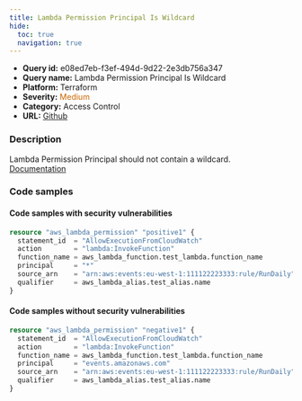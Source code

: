 ```yaml
---
title: Lambda Permission Principal Is Wildcard
hide:
  toc: true
  navigation: true
---
```


<style>
  .highlight .hll {
    background-color: #ff171742;
  }
  .md-content {
    max-width: 1100px;
    margin: 0 auto;
  }
</style>

-   **Query id:** e08ed7eb-f3ef-494d-9d22-2e3db756a347
-   **Query name:** Lambda Permission Principal Is Wildcard
-   **Platform:** Terraform
-   **Severity:** <span style="color:#C60">Medium</span>
-   **Category:** Access Control
-   **URL:** [Github](https://github.com/Checkmarx/kics/tree/master/assets/queries/terraform/aws/lambda_permission_principal_is_wildcard)

### Description
Lambda Permission Principal should not contain a wildcard.<br>
[Documentation](https://docs.ansible.com/ansible/latest/collections/community/aws/lambda_policy_module.html)

### Code samples
#### Code samples with security vulnerabilities
```tf title="Postitive test num. 1 - tf file" hl_lines="5"
resource "aws_lambda_permission" "positive1" {
  statement_id  = "AllowExecutionFromCloudWatch"
  action        = "lambda:InvokeFunction"
  function_name = aws_lambda_function.test_lambda.function_name
  principal     = "*"
  source_arn    = "arn:aws:events:eu-west-1:111122223333:rule/RunDaily"
  qualifier     = aws_lambda_alias.test_alias.name
}

```


#### Code samples without security vulnerabilities
```tf title="Negative test num. 1 - tf file"
resource "aws_lambda_permission" "negative1" {
  statement_id  = "AllowExecutionFromCloudWatch"
  action        = "lambda:InvokeFunction"
  function_name = aws_lambda_function.test_lambda.function_name
  principal     = "events.amazonaws.com"
  source_arn    = "arn:aws:events:eu-west-1:111122223333:rule/RunDaily"
  qualifier     = aws_lambda_alias.test_alias.name
}

```
